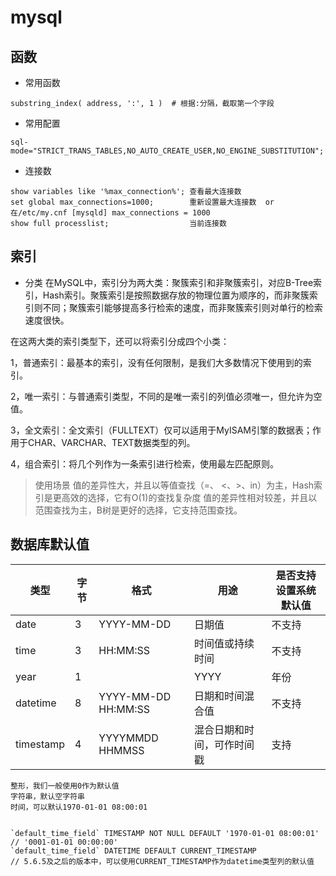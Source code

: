 # mysql

## 函数
- 常用函数

```
substring_index( address, ':', 1 )  # 根据:分隔，截取第一个字段
```


- 常用配置

```
sql-mode="STRICT_TRANS_TABLES,NO_AUTO_CREATE_USER,NO_ENGINE_SUBSTITUTION";
```


- 连接数

```
show variables like '%max_connection%'; 查看最大连接数
set global max_connections=1000;        重新设置最大连接数  or 在/etc/my.cnf [mysqld] max_connections = 1000
show full processlist;                  当前连接数
```

## 索引

- 分类
在MySQL中，索引分为两大类：聚簇索引和非聚簇索引，对应B-Tree索引，Hash索引。聚簇索引是按照数据存放的物理位置为顺序的，而非聚簇索引则不同；聚簇索引能够提高多行检索的速度，而非聚簇索引则对单行的检索速度很快。

在这两大类的索引类型下，还可以将索引分成四个小类：

1，普通索引：最基本的索引，没有任何限制，是我们大多数情况下使用到的索引。

2，唯一索引：与普通索引类型，不同的是唯一索引的列值必须唯一，但允许为空值。

3，全文索引：全文索引（FULLTEXT）仅可以适用于MyISAM引擎的数据表；作用于CHAR、VARCHAR、TEXT数据类型的列。

4，组合索引：将几个列作为一条索引进行检索，使用最左匹配原则。


> 使用场景
值的差异性大，并且以等值查找（=、 <、>、in）为主，Hash索引是更高效的选择，它有O(1)的查找复杂度
值的差异性相对较差，并且以范围查找为主，B树是更好的选择，它支持范围查找。



## 数据库默认值

|类型|	字节	|格式	|用途	|是否支持设置系统默认值|
|---|---|---|----|---|
|date|	3|	YYYY-MM-DD	|日期值	|不支持|
|time|	3|	HH:MM:SS	|时间值或持续时间	|不支持|
|year|	1|	|YYYY	|年份	|不支持|
|datetime|	8|	YYYY-MM-DD HH:MM:SS	|日期和时间混合值	|不支持|
|timestamp|	4|	YYYYMMDD HHMMSS	|混合日期和时间，可作时间戳	|支持|

```
整形，我们一般使用0作为默认值
字符串，默认空字符串
时间，可以默认1970-01-01 08:00:01


`default_time_field` TIMESTAMP NOT NULL DEFAULT '1970-01-01 08:00:01'    // '0001-01-01 00:00:00'
`default_time_field` DATETIME DEFAULT CURRENT_TIMESTAMP                  // 5.6.5及之后的版本中，可以使用CURRENT_TIMESTAMP作为datetime类型列的默认值

```